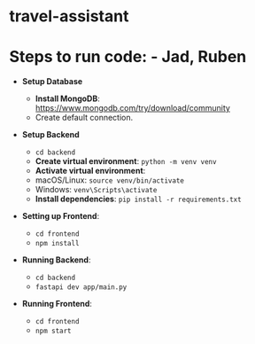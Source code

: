 # travel-assistant

# Steps to run code: - Jad, Ruben

- **Setup Database**
    - **Install MongoDB**: https://www.mongodb.com/try/download/community
    - Create default connection. 

- **Setup Backend**
    - `cd backend`
    - **Create virtual environment**: `python -m venv venv`
    - **Activate virtual environment**: 
    - macOS/Linux: `source venv/bin/activate`
    - Windows: `venv\Scripts\activate`
    - **Install dependencies**: `pip install -r requirements.txt`    

- **Setting up Frontend**:
    - `cd frontend`
    - `npm install`

- **Running Backend**: 
    - `cd backend`
    - `fastapi dev app/main.py`

- **Running Frontend**:
    - `cd frontend`
    - `npm start`
